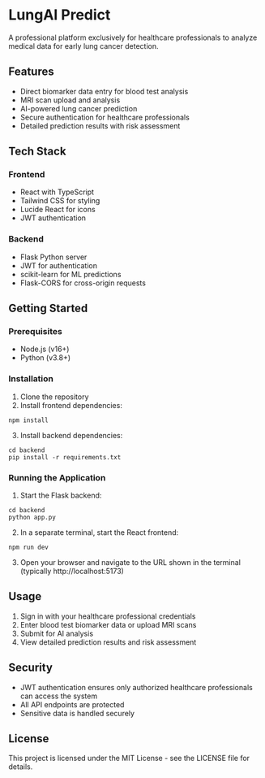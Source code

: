 # LungAI Predict

A professional platform exclusively for healthcare professionals to analyze medical data for early lung cancer detection.

## Features

- Direct biomarker data entry for blood test analysis
- MRI scan upload and analysis
- AI-powered lung cancer prediction
- Secure authentication for healthcare professionals
- Detailed prediction results with risk assessment

## Tech Stack

### Frontend
- React with TypeScript
- Tailwind CSS for styling
- Lucide React for icons
- JWT authentication

### Backend
- Flask Python server
- JWT for authentication
- scikit-learn for ML predictions
- Flask-CORS for cross-origin requests

## Getting Started

### Prerequisites
- Node.js (v16+)
- Python (v3.8+)

### Installation

1. Clone the repository
2. Install frontend dependencies:
```
npm install
```

3. Install backend dependencies:
```
cd backend
pip install -r requirements.txt
```

### Running the Application

1. Start the Flask backend:
```
cd backend
python app.py
```

2. In a separate terminal, start the React frontend:
```
npm run dev
```

3. Open your browser and navigate to the URL shown in the terminal (typically http://localhost:5173)

## Usage

1. Sign in with your healthcare professional credentials
2. Enter blood test biomarker data or upload MRI scans
3. Submit for AI analysis
4. View detailed prediction results and risk assessment

## Security

- JWT authentication ensures only authorized healthcare professionals can access the system
- All API endpoints are protected
- Sensitive data is handled securely

## License

This project is licensed under the MIT License - see the LICENSE file for details.